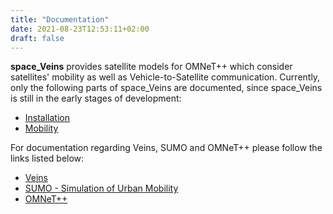 ```yaml
---
title: "Documentation"
date: 2021-08-23T12:53:11+02:00
draft: false
---
```


**space_Veins** provides satellite models for OMNeT++ which consider satellites' mobility as well as Vehicle-to-Satellite communication.
Currently, only the following parts of space_Veins are documented, since space_Veins is still in the early stages of development:
- [Installation](/documentation/installation)
- [Mobility](/documentation/models/mobility)

For documentation regarding Veins, SUMO and OMNeT++ please follow the links listed below:
- [Veins](http://veins.car2x.org/documentation/)
- [SUMO - Simulation of Urban Mobility](https://sumo.dlr.de/docs/index.html)
- [OMNeT++](https://omnetpp.org/documentation/)
